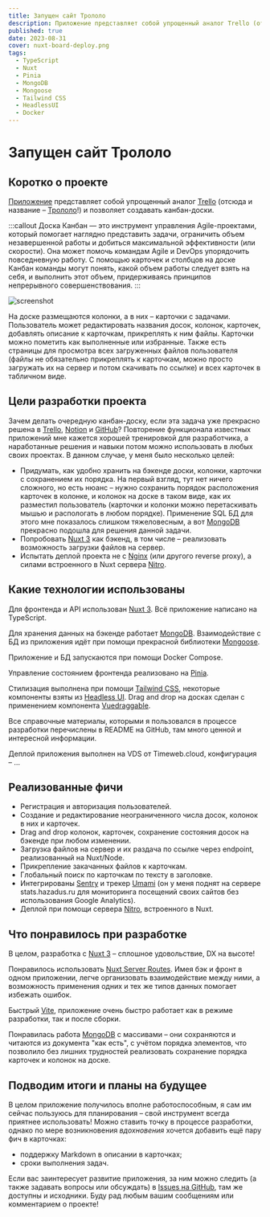 ```yaml
---
title: Запущен сайт Трололо
description: Приложение представляет собой упрощенный аналог Trello (отсюда и название – Трололо!) и позволяет создавать канбан-доски.
published: true
date: 2023-08-31
cover: nuxt-board-deploy.png
tags:
  - TypeScript
  - Nuxt
  - Pinia
  - MongoDB
  - Mongoose
  - Tailwind CSS
  - HeadlessUI
  - Docker
---
```


# Запущен сайт Трололо

## Коротко о проекте

[Приложение](http://boards.hazadus.ru/) представляет собой упрощенный аналог [Trello](https://trello.com/) (отсюда и название – [Трололо](http://boards.hazadus.ru/)!) и позволяет создавать канбан-доски.

:::callout
Доска Канбан — это инструмент управления Agile-проектами, который помогает наглядно представить задачи, ограничить объем незавершенной работы и добиться максимальной эффективности (или скорости). Она может помочь командам Agile и DevOps упорядочить повседневную работу. С помощью карточек и столбцов на доске Канбан команды могут понять, какой объем работы следует взять на себя, и выполнить этот объем, придерживаясь принципов непрерывного совершенствования.
:::

![screenshot](/images/blog/nuxt-board-deploy.png)

На доске размещаются колонки, а в них – карточки с задачами. Пользователь может редактировать названия досок, колонок, карточек, добавлять описание к карточкам, прикреплять к ним файлы. Карточки можно пометить как выполненные или избранные. Также есть страницы для просмотра всех загруженных файлов пользователя (файлы не обязательно прикреплять к карточкам, можно просто загружать их на сервер и потом скачивать по ссылке) и всех карточек в табличном виде.

## Цели разработки проекта

Зачем делать очередную канбан-доску, если эта задача уже прекрасно решена в [Trello](https://trello.com/), [Notion](https://www.notion.so/) и [GitHub](https://github.com/hazadus?tab=projects)? Повторение функционала известных приложений мне кажется хорошей тренировкой для разработчика, а наработанные решения и навыки потом можно использовать в любых своих проектах. В данном случае, у меня было несколько целей:

- Придумать, как удобно хранить на бэкенде доски, колонки, карточки с сохранением их порядка. На первый взгляд, тут нет ничего сложного, но есть нюанс – нужно сохранить порядок расположения карточек в колонке, и колонок на доске в таком виде, как их разместил пользователь (карточки и колонки можно перетаскивать мышью и распологать в любом порядке). Применение SQL БД для этого мне показалось слишком тяжеловесным, а вот [MongoDB](https://www.mongodb.com/) прекрасно подошла для решения данной задачи.
- Попробовать [Nuxt 3](https://nuxt.com/) как бэкенд, в том числе – реализовать возможность загрузки файлов на сервер.
- Испытать деплой проекта не с [Nginx](https://nginx.org/) (или другого reverse proxy), а силами встроенного в Nuxt сервера [Nitro](https://nitro.unjs.io/).

## Какие технологии использованы

Для фронтенда и API использован [Nuxt 3](https://nuxt.com/). Всё приложение написано на TypeScript.

Для хранения данных на бэкенде работает [MongoDB](https://www.mongodb.com/). Взаимодействие с БД из приложения идёт при помощи прекрасной библиотеки [Mongoose](https://mongoosejs.com).

Приложение и БД запускаются при помощи Docker Compose.

Управление состоянием фронтенда реализовано на [Pinia](https://pinia.vuejs.org/).

Стилизация выполнена при помощи [Tailwind CSS](https://nuxt.com/modules/tailwindcss), некоторые компоненты взяты из [Headless UI](https://headlessui.com). Drag and drop на досках сделан с применением компонента [Vuedraggable](https://sortablejs.github.io/vue.draggable.next/#/simple).

Все справочные материалы, которыми я пользовался в процессе разработки перечислены в README на GitHub, там много ценной и интересной информации.

Деплой приложения выполнен на VDS от Timeweb.cloud, конфигурация – ...

## Реализованные фичи

- Регистрация и авторизация пользователей.
- Создание и редактирование неограниченного числа досок, колонок в них и карточек.
- Drag and drop колонок, карточек, сохранение состояния досок на бэкенде при любом изменении.
- Загрузка файлов на сервер и их раздача по ссылке через endpoint, реализованный на Nuxt/Node.
- Прикрепление закачанных файлов к карточкам.
- Глобальный поиск по карточкам по тексту в заголовке.
- Интегрированы [Sentry](https://sentry.io/welcome/) и трекер [Umami](https://github.com/umami-software/umami) (он у меня поднят на сервере stats.hazadus.ru для мониторинга посещений своих сайтов без использования Google Analytics).
- Деплой при помощи сервера [Nitro](https://nitro.unjs.io/), встроенного в Nuxt.

## Что понравилось при разработке

В целом, разработка с [Nuxt 3](https://nuxt.com/) – сплошное удовольствие, DX на высоте!

Понравилось использовать [Nuxt Server Routes](https://nuxt.com/docs/guide/directory-structure/server#server-routes). Имея бэк и фронт в одном приложении, легче организовать взаимодействие между ними, а возможность применения одних и тех же типов данных помогает избежать ошибок.

Быстрый [Vite](https://vitejs.dev/), приложение очень быстро работает как в режиме разработки, так и после сборки.

Понравилась работа [MongoDB](https://www.mongodb.com/) с массивами – они сохраняются и читаются из документа "как есть", с учётом порядка элементов, что позволило без лишних трудностей реализовать сохранение порядка карточек и колонок на доске.

## Подводим итоги и планы на будущее

В целом приложение получилось вполне работоспособным, я сам им сейчас пользуюсь для планирования – свой инструмент всегда приятнее использовать! Можно ставить точку в процессе разработки, однако по мере возникновения _вдохновения_ хочется добавить ещё пару фич в карточках:

- поддержку Markdown в описании в карточках;
- сроки выполнения задач.

Если вас заинтересует развитие приложения, за ним можно следить (а также задавать вопросы или обсуждать) в [Issues на GitHub](https://github.com/hazadus/nuxt-trello-board/issues), там же доступны и исходники. Буду рад любым вашим сообщениям или комментарием о проекте!
